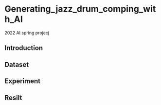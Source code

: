# Generating_jazz_drum_comping_with_AI
2022 AI spring projecj
## Introduction
## Dataset
## Experiment
## Resilt
